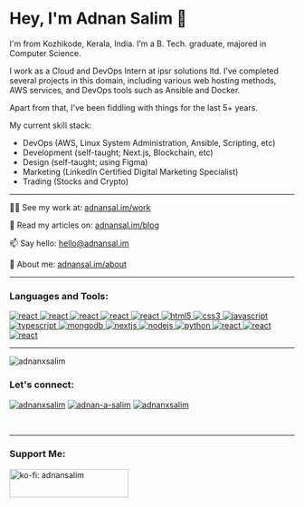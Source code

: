 <h1 align="left">Hey, I'm Adnan Salim 👋</h1>
<p align="left">I'm from Kozhikode, Kerala, India. I’m a B. Tech. graduate, majored in Computer Science.</p>
<p align="left">I work as a Cloud and DevOps Intern at ipsr solutions ltd. I’ve completed several projects in this domain, including various web hosting methods, AWS services, and DevOps tools such as Ansible and Docker.</p>
<p align="left">Apart from that, I've been fiddling with things for the last 5+ years.</p>
<p align="left">My current skill stack:</p>
<ul>
  <li>DevOps (AWS, Linux System Administration, Ansible, Scripting, etc)</li>
  <li>Development (self-taught; Next.js, Blockchain, etc)</li>
  <li>Design (self-taught; using Figma)</li>
  <li>Marketing (LinkedIn Certified Digital Marketing Specialist)</li>
  <li>Trading (Stocks and Crypto)</li>
</ul>

<hr>

👨‍💻 See my work at: [adnansal.im/work](https://adnansal.im/work)

📝 Read my articles on: [adnansal.im/blog](https://adnansal.im/blog)

📫 Say hello: [hello@adnansal.im](mailto:hello@adnansal.im)

📄 About me: [adnansal.im/about](https://adnansal.im/about)

<hr>

<h3 align="left">Languages and Tools:</h3>
<a href="https://aws.com" target="_blank" rel="noreferrer"> <img src="https://img.shields.io/badge/AWS-232F3E.svg?style=for-the-badge&logo=amazonwebservices&logoColor=white" alt="react"/> </a>
<a href="https://www.redhat.com/" target="_blank" rel="noreferrer"> <img src="https://img.shields.io/badge/Red_Hat-EE0000?style=for-the-badge&logo=redhat&logoColor=white" alt="react"/> </a>
<a href="https://www.ansible.com/" target="_blank" rel="noreferrer"> <img src="https://img.shields.io/badge/Ansible-E00?logo=ansible&logoColor=fff&style=for-the-badge" alt="react"/> </a>
<a href="https://www.docker.com/" target="_blank" rel="noreferrer"> <img src="https://img.shields.io/badge/docker-00084D?style=for-the-badge&logo=docker" alt="react"/> </a>
<a href="https://www.jenkins.io/" target="_blank" rel="noreferrer"> <img src="https://img.shields.io/badge/jenkins-1B1B22?style=for-the-badge&logo=jenkins" alt="react"/> </a>
<!-- HTML -->
<a href="https://www.w3.org/html/" target="_blank" rel="noreferrer"> <img src="https://img.shields.io/badge/HTML5-E34F26?style=for-the-badge&logo=html5&logoColor=white" alt="html5"/> </a>
<!-- CSS -->
<a href="https://www.w3schools.com/css/" target="_blank" rel="noreferrer"> <img src="https://img.shields.io/badge/CSS3-1572B6?style=for-the-badge&logo=css3&logoColor=white" alt="css3"/> </a>
<!-- JAVASCRIPT -->
<a href="https://developer.mozilla.org/en-US/docs/Web/JavaScript" target="_blank" rel="noreferrer"> <img src="https://img.shields.io/badge/JavaScript-F7DF1E?style=for-the-badge&logo=javascript&logoColor=black" alt="javascript"/> </a>
<!-- TYPESCRIPT -->
<a href="https://www.typescriptlang.org/" target="_blank" rel="noreferrer"> <img src="https://img.shields.io/badge/TypeScript-3178C6?style=for-the-badge&logo=typescript&logoColor=white" alt="typescript"/> </a>
<!-- MONGODB -->
<a href="https://www.mongodb.com/" target="_blank" rel="noreferrer"> <img src="https://img.shields.io/badge/MongoDB-4EA94B?style=for-the-badge&logo=mongodb&logoColor=white" alt="mongodb"/> </a>
<!-- NEXTJS -->
<a href="https://nextjs.org/" target="_blank" rel="noreferrer"> <img src="https://img.shields.io/badge/next.js-000000?style=for-the-badge&logo=nextdotjs&logoColor=white" alt="nextjs"/> </a>
<!-- NODEJS -->
<a href="https://nodejs.org" target="_blank" rel="noreferrer"> <img src="https://img.shields.io/badge/Node.js-43853D?style=for-the-badge&logo=node.js&logoColor=white" alt="nodejs"/> </a>
<!-- PYTHON -->
<a href="https://www.python.org" target="_blank" rel="noreferrer"> <img src="https://img.shields.io/badge/Python-3776AB?style=for-the-badge&logo=python&logoColor=white" alt="python" /> </a>
<!-- Tailwind CSS -->
<a href="https://tailwindcss.com" target="_blank" rel="noreferrer"> <img src="https://img.shields.io/badge/tailwindcss-%2338B2AC.svg?style=for-the-badge&logo=tailwind-css&logoColor=white" alt="react"/> </a>
<a href="https://wordpress.org" target="_blank" rel="noreferrer"> <img src="https://img.shields.io/badge/wordpress-3858E9?style=for-the-badge&logo=wordpress&logoColor=white" alt="react"/> </a>
<a href="https://soliditylang.org/" target="_blank" rel="noreferrer"> <img src="https://img.shields.io/badge/Solidity-2B247C?style=for-the-badge&logo=solidity" alt="react"/> </a>
</p>

<hr>

<p align="left"> <img src="https://komarev.com/ghpvc/?username=adnanxsalim&label=Profile%20Visits&color=1da1f2&style=for-the-badge" alt="adnanxsalim" /> </p>

<h3 align="left">Let's connect:</h3>
<p align="left">
<!-- TWITTER -->
<a href="https://twitter.com/adnanxsalim" target="blank"><img src="https://img.shields.io/badge/Twitter-1DA1F2?style=for-the-badge&logo=twitter&logoColor=white" alt="adnanxsalim" /></a>
<!-- LINKEDIN -->
<a href="https://www.linkedin.com/in/adnan-a-salim/" target="blank"><img src="https://img.shields.io/badge/LinkedIn-0077B5?style=for-the-badge&logo=linkedin&logoColor=white" alt="adnan-a-salim" /></a>
<!-- MEDIUM -->
<a href="https://medium.com/@adnanxsalim" target="blank"><img src="https://img.shields.io/badge/Medium-12100E?style=for-the-badge&logo=medium&logoColor=white" alt="adnanxsalim" /></a>
</p>

<!-- <p><img align="left" src="https://github-readme-stats.vercel.app/api/top-langs?username=adnanxsalim&show_icons=true&theme=dark&title_color=ededed&text_color=ededed&locale=en&layout=compact" alt="adnanxsalim" /></p> -->

<br><hr>

<h3 align="left">Support Me:</h3>
<p><a href="https://ko-fi.com/D1D11FHXSB"> <img align="left" src="https://ko-fi.com/img/githubbutton_sm.svg" height="50" width="210" alt="ko-fi: adnansalim" /></a></p>
